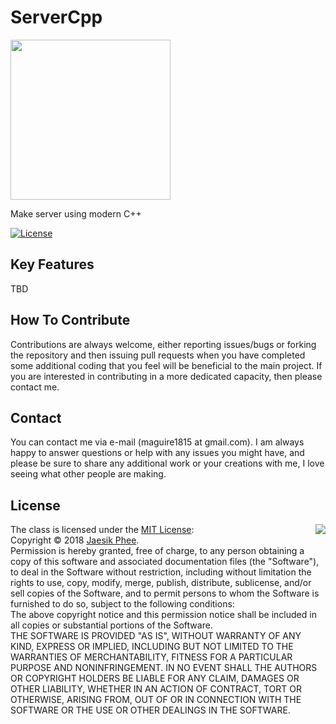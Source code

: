 # ServerCpp

<img src="https://github.com/utilForever/Civilizationpp/blob/master/Logo.png" align="center" width=256 height=256 />  

Make server using modern C++  

[![License](https://img.shields.io/badge/Licence-MIT-blue.svg)](https://github.com/gitJaesik/ServerCpp/blob/master/LICENSE)  

## Key Features

TBD  


## How To Contribute

Contributions are always welcome, either reporting issues/bugs or forking the repository and then issuing pull requests when you have completed some additional coding that you feel will be beneficial to the main project. If you are interested in contributing in a more dedicated capacity, then please contact me.  

## Contact

You can contact me via e-mail (maguire1815 at gmail.com). I am always happy to answer questions or help with any issues you might have, and please be sure to share any additional work or your creations with me, I love seeing what other people are making.

## License

<img align="right" src="http://opensource.org/trademarks/opensource/OSI-Approved-License-100x137.png">

The class is licensed under the [MIT License](http://opensource.org/licenses/MIT):  
Copyright &copy; 2018 [Jaesik Phee](http://www.github.com/gitJaesik).  
Permission is hereby granted, free of charge, to any person obtaining a copy of this software and associated documentation files (the "Software"), to deal in the Software without restriction, including without limitation the rights to use, copy, modify, merge, publish, distribute, sublicense, and/or sell copies of the Software, and to permit persons to whom the Software is furnished to do so, subject to the following conditions:  
The above copyright notice and this permission notice shall be included in all copies or substantial portions of the Software.  
THE SOFTWARE IS PROVIDED "AS IS", WITHOUT WARRANTY OF ANY KIND, EXPRESS OR IMPLIED, INCLUDING BUT NOT LIMITED TO THE WARRANTIES OF MERCHANTABILITY, FITNESS FOR A PARTICULAR PURPOSE AND NONINFRINGEMENT. IN NO EVENT SHALL THE AUTHORS OR COPYRIGHT HOLDERS BE LIABLE FOR ANY CLAIM, DAMAGES OR OTHER LIABILITY, WHETHER IN AN ACTION OF CONTRACT, TORT OR OTHERWISE, ARISING FROM, OUT OF OR IN CONNECTION WITH THE SOFTWARE OR THE USE OR OTHER DEALINGS IN THE SOFTWARE.  


